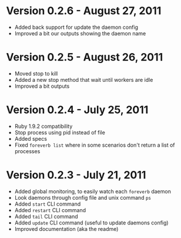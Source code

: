 # Version 0.2.6 - August 27, 2011

* Added back support for update the daemon config
* Improved a bit our outputs showing the daemon name

# Version 0.2.5 - August 26, 2011

* Moved stop to kill
* Added a new stop method that wait until workers are idle
* Improved a bit outputs

# Version 0.2.4 - July 25, 2011

* Ruby 1.9.2 compatibility
* Stop process using pid instead of file
* Added specs
* Fixed `foreverb list` where in some scenarios don't return a list of processes

# Version 0.2.3 - July 21, 2011

* Added global monitoring, to easily watch each `foreverb` daemon
* Look daemons through config file and unix command `ps`
* Added `start` CLI command
* Added `restart` CLI command
* Added `tail` CLI command
* Added `update` CLI command (useful to update daemons config)
* Improved documentation (aka the readme)
